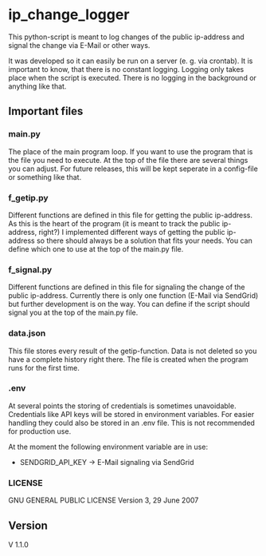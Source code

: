 # ip_change_logger
This python-script is meant to log changes of the public ip-address and signal the change via E-Mail or other ways.

It was developed so it can easily be run on a server (e. g. via crontab). It is important to know, that there is no
constant logging. Logging only takes place when the script is executed. There is no logging in the background or
anything like that.

## Important files

### main.py
The place of the main program loop. If you want to use the program that is the file you need to execute. At the top of
the file there are several things you can adjust. For future releases, this will be kept seperate in a config-file or
something like that.

### f_getip.py
Different functions are defined in this file for getting the public ip-address. As this is the heart of the program (it
is meant to track the public ip-address, right?) I implemented different ways of getting the public ip-address so there
should always be a solution that fits your needs. You can define which one to use at the top of the main.py file.

### f_signal.py
Different functions are defined in this file for signaling the change of the public ip-address. Currently there is only
one function (E-Mail via SendGrid) but further development is on the way. You can define if the script should signal
you at the top of the main.py file.

### data.json
This file stores every result of the getip-function. Data is not deleted so you have a complete history right there.
The file is created when the program runs for the first time.

### .env
At several points the storing of credentials is sometimes unavoidable. Credentials like API keys will be stored in
environment variables. For easier handling they could also be stored in an .env file. This is not recommended for
production use.

At the moment the following environment variable are in use:
- SENDGRID_API_KEY -> E-Mail signaling via SendGrid

### LICENSE
GNU GENERAL PUBLIC LICENSE Version 3, 29 June 2007

## Version
V 1.1.0